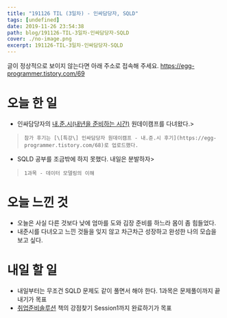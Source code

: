```yaml
---
title: "191126 TIL (3일차) - 인싸담당자, SQLD"
tags: [undefined]
date: 2019-11-26 23:54:38
path: blog/191126-TIL-3일차-인싸담당자-SQLD
cover: ./no-image.png
excerpt: 191126-TIL-3일차-인싸담당자-SQLD
---
```

글이 정상적으로 보이지 않는다면 아래 주소로 접속해 주세요.
https://egg-programmer.tistory.com/69
# 오늘 한 일

*   인싸담당자의 [내.준.시(내년을 준비하는 시간)](https://www.happycollege.ac/student/eventDtl/37?utm_source=inssa&amp;utm_medium=mind3&amp;utm_campaign=onedaycamp191126) 원데이캠프를 다녀왔다.>  
>     참가 후기는 [\[특강\] 인싸담당자 원데이캠프 - 내.준.시 후기](https://egg-programmer.tistory.com/68)로 업로드했다.
>     
*   SQLD 공부를 조금밖에 하지 못했다. 내일은 분발하자>  
>     1과목 - 데이터 모델링의 이해
>     

# 오늘 느낀 것

*   오늘은 사실 다른 것보다 낮에 엄마를 도와 김장 준비를 하느라 몸이 좀 힘들었다.
*   내준시를 다녀오고 느낀 것들을 잊지 않고 차근차근 성장하고 완성한 나의 모습을 보고 싶다.

# 내일 할 일

*   내일부터는 무조건 SQLD 문제도 같이 풀면서 해야 한다. 1과목은 문제풀이까지 끝내기가 목표
*   [취업준비솔루션](http://www.yes24.com/Product/Goods/709639640) 책의 강점찾기 Session1까지 완료하기가 목표